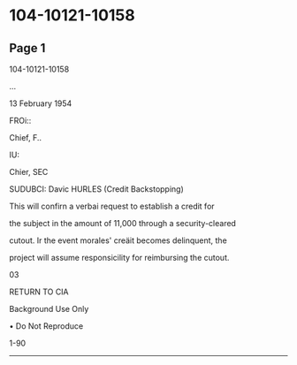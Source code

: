 # 104-10121-10158

## Page 1

104-10121-10158

...

13 February 1954

FROi::

Chief, F..

IU:

Chier, SEC

SUDUBCI: Davic HURLES (Credit Backstopping)

This will confirn a verbai request to establish a credit for

the subject in the amount of 11,000 through a security-cleared

cutout. Ir the event morales' creäit becomes delinquent, the

project will assume responsicility for reimbursing the cutout.

03

RETURN TO CIA

Background Use Only

• Do Not Reproduce

1-90

---

